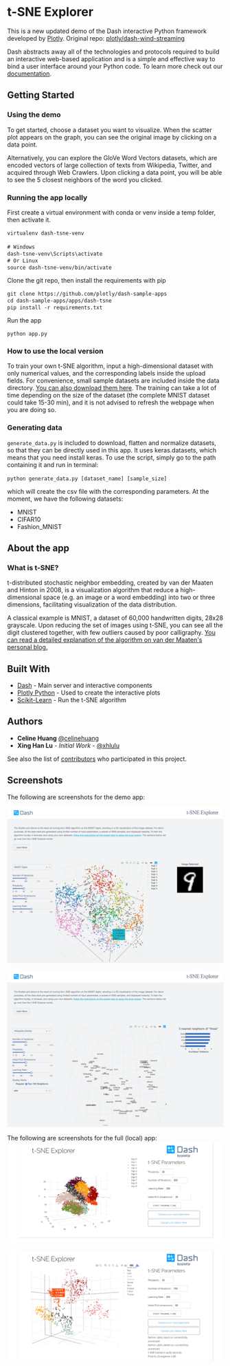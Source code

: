 # t-SNE Explorer

This is a new updated demo of the Dash interactive Python framework developed by [Plotly](https://plot.ly/).
Original repo: [plotly/dash-wind-streaming](https://github.com/plotly/dash-tsne)

Dash abstracts away all of the technologies and protocols required to build an interactive web-based application and is a simple and effective way to bind a user interface around your Python code. To learn more check out our [documentation](https://plot.ly/dash).

## Getting Started

### Using the demo

To get started, choose a dataset you want to visualize. When the scatter plot appears on the graph, you can see the original image by clicking on a data point.

Alternatively, you can explore the GloVe Word Vectors datasets, which are encoded vectors of large collection of texts from Wikipedia, Twitter, and acquired through Web Crawlers. Upon clicking a data point, you will be able to see the 5 closest neighbors of the word you clicked.

### Running the app locally

First create a virtual environment with conda or venv inside a temp folder, then activate it.

```
virtualenv dash-tsne-venv

# Windows
dash-tsne-venv\Scripts\activate
# Or Linux
source dash-tsne-venv/bin/activate
```

Clone the git repo, then install the requirements with pip

```
git clone https://github.com/plotly/dash-sample-apps
cd dash-sample-apps/apps/dash-tsne
pip install -r requirements.txt
```

Run the app

```
python app.py
```

### How to use the local version

To train your own t-SNE algorithm, input a high-dimensional dataset with only numerical values, and the corresponding labels inside the upload fields. For convenience, small sample datasets are included inside the data directory. [You can also download them here](https://www.dropbox.com/sh/l79mcmlqil7w7so/AACfQhp7lUS90sZUedsqAzWOa?dl=0&lst=). The training can take a lot of time depending on the size of the dataset (the complete MNIST dataset could take 15-30 min), and it is not advised to refresh the webpage when you are doing so.

### Generating data

`generate_data.py` is included to download, flatten and normalize datasets, so that they can be directly used in this app. It uses keras.datasets, which means that you need install keras. To use the script, simply go to the path containing it and run in terminal:

`python generate_data.py [dataset_name] [sample_size]`

which will create the csv file with the corresponding parameters. At the moment, we have the following datasets:

- MNIST
- CIFAR10
- Fashion_MNIST

## About the app

### What is t-SNE?

t-distributed stochastic neighbor embedding, created by van der Maaten and Hinton in 2008, is a visualization algorithm that reduce a high-dimensional space (e.g. an image or a word embedding) into two or three dimensions, facilitating visualization of the data distribution.

A classical example is MNIST, a dataset of 60,000 handwritten digits, 28x28 grayscale. Upon reducing the set of images using t-SNE, you can see all the digit clustered together, with few outliers caused by poor calligraphy. [You can read a detailed explanation of the algorithm on van der Maaten's personal blog.](https://lvdmaaten.github.io/tsne/)

## Built With

- [Dash](https://dash.plot.ly/) - Main server and interactive components
- [Plotly Python](https://plot.ly/python/) - Used to create the interactive plots
- [Scikit-Learn](http://scikit-learn.org/stable/documentation.html) - Run the t-SNE algorithm

## Authors

- **Celine Huang** [@celinehuang](https://github.com/celinehuang)
- **Xing Han Lu** - _Initial Work_ - [@xhlulu](https://github.com/xhlulu)

See also the list of [contributors](https://github.com/plotly/dash-svm/contributors) who participated in this project.

## Screenshots

The following are screenshots for the demo app:

![screenshot](screenshots/demo_screenshot_mnist.png)

![screenshot2](screenshots/demo_screenshot_wiki.png)

The following are screenshots for the full (local) app:
![screenshot3](screenshots/default_view.png)

![screenshot4](screenshots/fashion_mnist_example.png)
